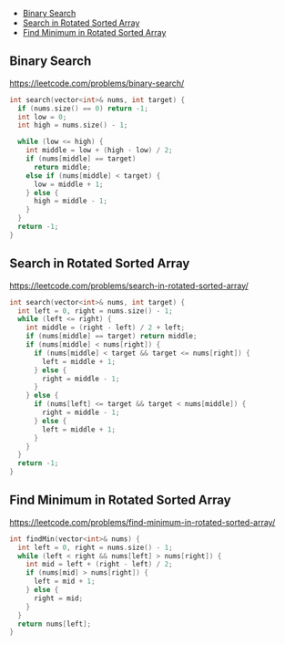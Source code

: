 + [Binary Search](#binary-search)
+ [Search in Rotated Sorted Array](#search-in-rotated-sorted-array)
+ [Find Minimum in Rotated Sorted Array](#find-minimum-in-rotated-sorted-array)

## Binary Search

https://leetcode.com/problems/binary-search/

```cpp
int search(vector<int>& nums, int target) {
  if (nums.size() == 0) return -1;
  int low = 0;
  int high = nums.size() - 1;

  while (low <= high) {
    int middle = low + (high - low) / 2;
    if (nums[middle] == target)
      return middle;
    else if (nums[middle] < target) {
      low = middle + 1;
    } else {
      high = middle - 1;
    }
  }
  return -1;
}
```

## Search in Rotated Sorted Array

https://leetcode.com/problems/search-in-rotated-sorted-array/

```cpp
int search(vector<int>& nums, int target) {
  int left = 0, right = nums.size() - 1;
  while (left <= right) {
    int middle = (right - left) / 2 + left;
    if (nums[middle] == target) return middle;
    if (nums[middle] < nums[right]) {
      if (nums[middle] < target && target <= nums[right]) {
        left = middle + 1;
      } else {
        right = middle - 1;
      }
    } else {
      if (nums[left] <= target && target < nums[middle]) {
        right = middle - 1;
      } else {
        left = middle + 1;
      }
    }
  }
  return -1;
}
```

## Find Minimum in Rotated Sorted Array

https://leetcode.com/problems/find-minimum-in-rotated-sorted-array/

```cpp
int findMin(vector<int>& nums) {
  int left = 0, right = nums.size() - 1;
  while (left < right && nums[left] > nums[right]) {
    int mid = left + (right - left) / 2;
    if (nums[mid] > nums[right]) {
      left = mid + 1;
    } else {
      right = mid;
    }
  }
  return nums[left];
}
```
